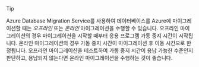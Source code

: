 > [!TIP]
> Azure Database Migration Service를 사용하여 데이터베이스를 Azure에 마이그레이션할 때는 *오프라인* 또는 *온라인* 마이그레이션을 수행할 수 있습니다. 오프라인 마이그레이션의 경우 마이그레이션을 시작할 때부터 응용 프로그램 가동 중지 시간이 시작됩니다. 온라인 마이그레이션의 경우 가동 중지 시간이 마이그레이션 후 이동 시간으로 한정됩니다. 오프라인 마이그레이션을 테스트하여 가동 중지 시간이 용납 가능한 수준인지 판단하고, 용납되지 않는다면 온라인 마이그레이션을 수행하는 것이 좋습니다.
